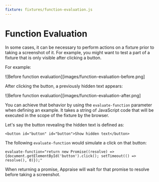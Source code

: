 ```yaml
---
fixture: fixtures/function-evaluation.js
---
```


# Function Evaluation

In some cases, it can be necessary to perform actions on a fixture
prior to taking a screenshot of it. For example, you might want to test
a part of a fixture that is only visible after clicking a button.

For example:

![Before function evaluation][images/function-evaluation-before.png]

After clicking the button, a previously hidden text appears:

![Before function evaluation][images/function-evaluation-after.png]

You can achieve that behavior by using the `evaluate-function` parameter
when defining an example. It takes a string of JavaScript code that will
be executed in the scope of the fixture by the browser.

Let's say the button revealing the hidden text is defined as:

    <button id="button" id="button">Show hidden text</button>

The following `evaluate-function` would simulate a click on that button:

    evaluate-function="return new Promise((resolve) => {document.getElementById('button').click(); setTimeout(() => resolve(), 0)});"

When returning a promise, Appraise will wait for that promise to resolve
before taking a screenshot.

~~~yaml example="function evaluation that overrides body" evaluate-function="return new Promise((resolve) => {document.getElementById('button').click(); setTimeout(() => resolve(), 0)});"
~~~